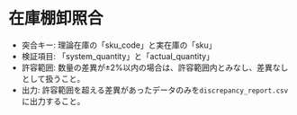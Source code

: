 # 在庫棚卸照合

- 突合キー: 理論在庫の「sku_code」と実在庫の「sku」
- 検証項目: 「system_quantity」と「actual_quantity」
- 許容範囲: 数量の差異が±2%以内の場合は、許容範囲内とみなし、差異なしとして扱うこと。
- 出力: 許容範囲を超える差異があったデータのみを`discrepancy_report.csv`に出力すること。
